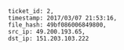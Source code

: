             ticket_id: 2,
            timestamp: 2017/03/07 21:53:16,
            file_hash: 49bf086006849800,
            src_ip: 49.200.193.65,
            dst_ip: 151.203.103.222

